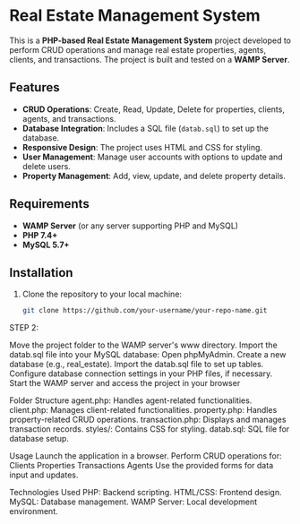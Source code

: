 
# Real Estate Management System

This is a **PHP-based Real Estate Management System** project developed to perform CRUD operations and manage real estate properties, agents, clients, and transactions. The project is built and tested on a **WAMP Server**.

## Features
- **CRUD Operations**: Create, Read, Update, Delete for properties, clients, agents, and transactions.
- **Database Integration**: Includes a SQL file (`datab.sql`) to set up the database.
- **Responsive Design**: The project uses HTML and CSS for styling.
- **User Management**: Manage user accounts with options to update and delete users.
- **Property Management**: Add, view, update, and delete property details.

## Requirements
- **WAMP Server** (or any server supporting PHP and MySQL)
- **PHP 7.4+**
- **MySQL 5.7+**

## Installation
1. Clone the repository to your local machine:
   ```bash
   git clone https://github.com/your-username/your-repo-name.git


STEP 2:

Move the project folder to the WAMP server's www directory.
Import the datab.sql file into your MySQL database:
Open phpMyAdmin.
Create a new database (e.g., real_estate).
Import the datab.sql file to set up tables.
Configure database connection settings in your PHP files, if necessary.
Start the WAMP server and access the project in your browser

Folder Structure
agent.php: Handles agent-related functionalities.
client.php: Manages client-related functionalities.
property.php: Handles property-related CRUD operations.
transaction.php: Displays and manages transaction records.
styles/: Contains CSS for styling.
datab.sql: SQL file for database setup.


Usage
Launch the application in a browser.
Perform CRUD operations for:
Clients
Properties
Transactions
Agents
Use the provided forms for data input and updates.


Technologies Used
PHP: Backend scripting.
HTML/CSS: Frontend design.
MySQL: Database management.
WAMP Server: Local development environment.



